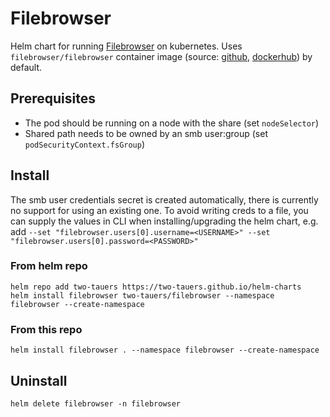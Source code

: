 # Filebrowser

Helm chart for running [Filebrowser](https://filebrowser.org/) on kubernetes. Uses `filebrowser/filebrowser` container image (source: [github](https://github.com/filebrowser/filebrowser), [dockerhub](https://hub.docker.com/r/filebrowser/filebrowser)) by default.

## Prerequisites

- The pod should be running on a node with the share (set `nodeSelector`)
- Shared path needs to be owned by an smb user:group (set `podSecurityContext.fsGroup`)

## Install

The smb user credentials secret is created automatically, there is currently no support for using an existing one. To avoid writing creds to a file, you can supply the values in CLI when installing/upgrading the helm chart, e.g. add `--set "filebrowser.users[0].username=<USERNAME>" --set "filebrowser.users[0].password=<PASSWORD>"`

### From helm repo

```
helm repo add two-tauers https://two-tauers.github.io/helm-charts
helm install filebrowser two-tauers/filebrowser --namespace filebrowser --create-namespace
```

### From this repo

```
helm install filebrowser . --namespace filebrowser --create-namespace
```

## Uninstall

```
helm delete filebrowser -n filebrowser
```
